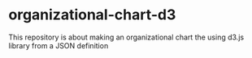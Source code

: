 organizational-chart-d3
=======================

This repository is about making an organizational chart the using d3.js library from a JSON definition
